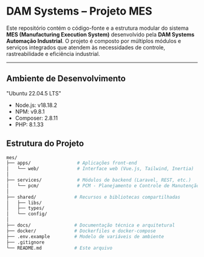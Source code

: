 # DAM Systems – Projeto MES

Este repositório contém o código-fonte e a estrutura modular do sistema **MES (Manufacturing Execution System)** desenvolvido pela **DAM Systems Automação Industrial**. O projeto é composto por múltiplos módulos e serviços integrados que atendem às necessidades de controle, rastreabilidade e eficiência industrial.

---
## Ambiente de Desenvolvimento
"Ubuntu 22.04.5 LTS"

- Node.js: v18.18.2  
- NPM: v9.8.1
- Composer: 2.8.11
- PHP: 8.1.33

## Estrutura do Projeto

```bash
mes/
├── apps/                 # Aplicações front-end
│   └── web/              # Interface web (Vue.js, Tailwind, Inertia)
│
├── services/             # Módulos de backend (Laravel, REST, etc.)
│   └── pcm/              # PCM - Planejamento e Controle de Manutenção
│
├── shared/              # Recursos e bibliotecas compartilhadas
│   ├── libs/
│   ├── types/
│   └── config/
│
├── docs/                # Documentação técnica e arquitetural
├── docker/              # Dockerfiles e docker-compose
├── .env.example         # Modelo de variáveis de ambiente
├── .gitignore
└── README.md            # Este arquivo
